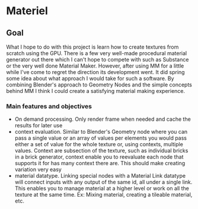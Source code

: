 # Materiel

## Goal
What I hope to do with this project is learn how to create textures from scratch using the GPU.
There is a few very well-made procedural material generator out there which I can't hope to compete with such as
Substance or the very well done Material Maker. However, after using MM for a little while I've come to regret the
direction its development went. It did spring some idea about what approach I would take for such a software.
By combining Blender's approach to Geometry Nodes and the simple concepts behind MM I think I could create a satisfying
material making experience.
### Main features and objectives
* On demand processing. Only render frame when needed and cache the results for later use
* context evaluation. Similar to Blender's Geometry node where you can pass a single value or an array of values per
elements you would pass either a set of value for the whole texture or, using contexts, multiple values. Context are
subsection of the texture, such as individual bricks in a brick generator, context enable you to reevaluate each node
that supports it for has many context there are. This should make creating variation very easy
* material datatype. Linking special nodes with a Material Link datatype will connect inputs with any output of the same
id, all under a single link. This enables you to manage material at a higher level or work on all the texture at the same
time. Ex: Mixing material, creating a tileable material, etc.
